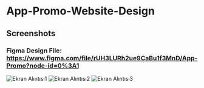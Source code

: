 # App-Promo-Website-Design

## Screenshots
### Figma Design File: https://www.figma.com/file/rUH3LURh2ue9CaBu1f3MnD/App-Promo?node-id=0%3A1
![Ekran Alıntısı1](https://user-images.githubusercontent.com/53258721/101765778-db428b00-3af2-11eb-977f-0393b1e110b0.JPG)
![Ekran Alıntısı2](https://user-images.githubusercontent.com/53258721/101765826-edbcc480-3af2-11eb-9312-f8bff1ddc72b.JPG)
![Ekran Alıntısı3](https://user-images.githubusercontent.com/53258721/101765838-f0b7b500-3af2-11eb-812d-5a1bc136fbef.JPG)
